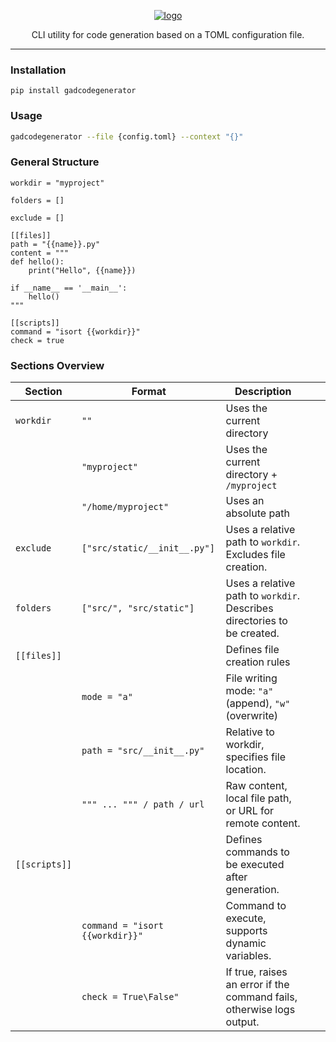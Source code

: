 <p align="center">
  <a href="https://github.com/AlexDemure/gadcodegenerator">
    <a href="https://ibb.co/vSn3hLd"><img src="https://i.ibb.co/Rqw3NQ6/logo.png" alt="logo" border="0"></a>
  </a>
</p>

<p align="center">
  CLI utility for code generation based on a TOML configuration file.
</p>

---

### Installation

```
pip install gadcodegenerator
```

### Usage

```sh
gadcodegenerator --file {config.toml} --context "{}"
```

### General Structure

```
workdir = "myproject"

folders = []

exclude = []

[[files]]
path = "{{name}}.py"
content = """
def hello():
    print("Hello", {{name}})

if __name__ == '__main__':
    hello()
"""

[[scripts]]
command = "isort {{workdir}}"
check = true
```

### Sections Overview

| Section       | Format                          | Description                                                             |   |   |
|---------------|---------------------------------|-------------------------------------------------------------------------|---|---|
| `workdir`     | `""`                            | Uses the current directory                                              |   |   |
|               | `"myproject"`                   | Uses the current directory + `/myproject`                               |   |   |
|               | `"/home/myproject"`             | Uses an absolute path                                                   |   |   |
| `exclude`     | `["src/static/__init__.py"]`    | Uses a relative path to `workdir`. Excludes file creation.              |   |   |
| `folders`     | `["src/", "src/static"]`        | Uses a relative path to `workdir`. Describes directories to be created. |   |   |
| `[[files]]`   |                                 | Defines file creation rules                                             |   |   |
|               | `mode = "a"`                    | File writing mode: `"a"` (append), `"w"` (overwrite)                    |   |   |
|               | `path = "src/__init__.py"`      | Relative to workdir, specifies file location.                           |   |   |
|               | `""" ... """ / path / url`      | Raw content, local file path, or URL for remote content.                |   |   |
| `[[scripts]]` |                                 | Defines commands to be executed after generation.                       |   |   |
|               | `command = "isort {{workdir}}"` | Command to execute, supports dynamic variables.                         |   |   |
|               | `check = True\False"`           | If true, raises an error if the command fails, otherwise logs output.   |   |   |
